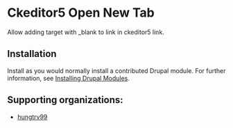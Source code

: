 # Ckeditor5 Open New Tab

Allow adding target with _blank to link in ckeditor5 link.

## Installation

Install as you would normally install a contributed Drupal module. For further
information, see
[Installing Drupal Modules](https://www.drupal.org/docs/extending-drupal/installing-drupal-modules).

## Supporting organizations:

- [hungtrv99](https://www.drupal.org/u/hungtrv99)
